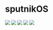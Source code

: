 # sputnikOS 

<img src="https://github-readme-streak-stats.herokuapp.com/?user=sputnikOS&theme=radical"/>
<img src="https://github-readme-stats.vercel.app/api/top-langs/?username=sputnikOS&theme=radical"/>
<img src="https://github-profile-trophy.vercel.app/?username=sputnikOS&theme=radical"/>
<img src="https://github-profile-summary-cards.vercel.app/api/cards/profile-details?username=sputnikOS&theme=2077"/>
<img src="https://github-readme-activity-graph.vercel.app/graph?username=sputnikOS&theme=xcode"/>
